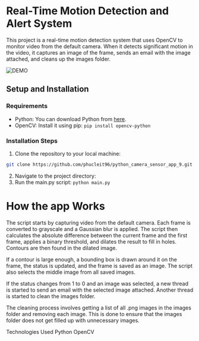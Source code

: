 # Real-Time Motion Detection and Alert System

This project is a real-time motion detection system that uses OpenCV to monitor video from the default camera. When it detects significant motion in the video, it captures an image of the frame, sends an email with the image attached, and cleans up the images folder.

![DEMO](https://i.imgur.com/UCKx85b.gif)
## Setup and Installation

### Requirements

- Python: You can download Python from [here](https://www.python.org/downloads/).
- OpenCV: Install it using pip: `pip install opencv-python`

### Installation Steps

1. Clone the repository to your local machine:

```bash
git clone https://github.com/phucleit96/python_camera_sensor_app_9.git
```
2. Navigate to the project directory:
3. Run the main.py script:
```python main.py```

# How the app Works
The script starts by capturing video from the default camera. Each frame is converted to grayscale and a Gaussian blur is applied. The script then calculates the absolute difference between the current frame and the first frame, applies a binary threshold, and dilates the result to fill in holes. Contours are then found in the dilated image.

If a contour is large enough, a bounding box is drawn around it on the frame, the status is updated, and the frame is saved as an image. The script also selects the middle image from all saved images.

If the status changes from 1 to 0 and an image was selected, a new thread is started to send an email with the selected image attached. Another thread is started to clean the images folder.

The cleaning process involves getting a list of all .png images in the images folder and removing each image. This is done to ensure that the images folder does not get filled up with unnecessary images.

Technologies Used
Python
OpenCV
